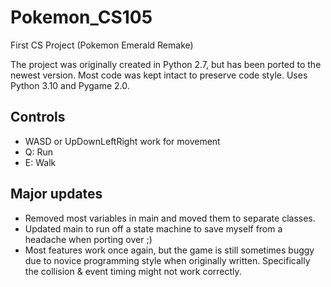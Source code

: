 # Pokemon_CS105
First CS Project (Pokemon Emerald Remake)

The project was originally created in Python 2.7, but has been ported to the newest version. Most code was kept intact to preserve code style.
Uses Python 3.10 and Pygame 2.0.

## Controls
- WASD or UpDownLeftRight work for movement
- Q: Run
- E: Walk

## Major updates
 - Removed most variables in main and moved them to separate classes.
 - Updated main to run off a state machine to save myself from a headache when porting over ;)
 - Most features work once again, but the game is still sometimes buggy due to novice programming style when originally written. Specifically the collision & event timing might not work correctly.
